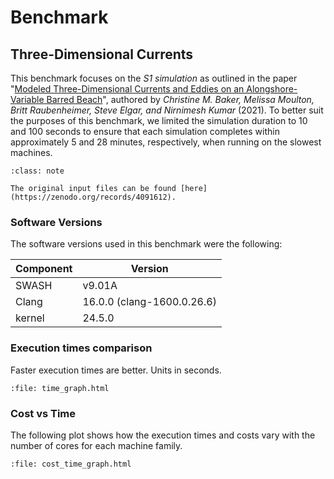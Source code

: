 # Benchmark

## Three-Dimensional Currents
This benchmark focuses on the _S1 simulation_ as outlined in the paper "[Modeled Three-Dimensional Currents and Eddies on an Alongshore-Variable Barred Beach](https://agupubs.onlinelibrary.wiley.com/doi/10.1029/2020JC016899)", authored by _Christine M. Baker, Melissa Moulton, Britt Raubenheimer, Steve Elgar, and Nirnimesh Kumar_ (2021). To better suit the purposes of this benchmark, we limited the simulation duration to 10 and 100 seconds to ensure that each simulation completes within approximately 5 and 28 minutes, respectively, when running on the slowest machines.

```{admonition} ""
:class: note

The original input files can be found [here](https://zenodo.org/records/4091612).
```



### Software Versions
The software versions used in this benchmark were the following:

| Component              | Version                               |
|------------------------|---------------------------------------|
| SWASH                  | v9.01A                                |
| Clang                  | 16.0.0 (clang-1600.0.26.6)            |
| kernel                 | 24.5.0                                |


### Execution times comparison
Faster execution times are better. Units in seconds.

```{raw} html
:file: time_graph.html
```

### Cost vs Time
The following plot shows how the execution times and costs vary with the number of cores for each machine family.

```{raw} html
:file: cost_time_graph.html
```